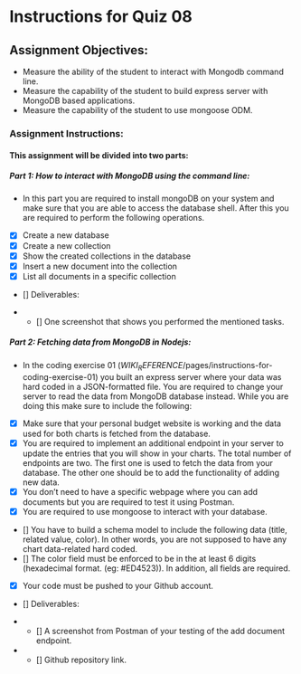 # Instructions for Quiz 08
## Assignment Objectives: 

- Measure the ability of the student to interact with Mongodb command line.
- Measure the capability of the student to build express server with MongoDB based applications.
- Measure the capability of the student to use mongoose ODM. 

### Assignment Instructions: 

#### This assignment will be divided into two parts:

##### Part 1: How to interact with MongoDB using the command line: 

- In this part you are required to install mongoDB on your system and make sure that you are able to access the database shell. After this you are required to perform the following operations. 

- [x] Create a new database
- [x] Create a new collection 
- [x] Show the created collections in the database 
- [x] Insert a new document into the collection
- [x] List all documents in a specific collection
- [] Deliverables: 

- - [] One screenshot that shows you performed the mentioned tasks. 

##### Part 2: Fetching data from MongoDB in Nodejs: 

- In the coding exercise 01 ($WIKI_REFERENCE$/pages/instructions-for-coding-exercise-01) you built an express server where your data was hard coded in a JSON-formatted file. You are required to change your server to read the data from MongoDB database instead. While you are doing this make sure to include the following: 

- [x] Make sure that your personal budget website is working and the data used for both charts is fetched from the database. 
- [x] You are required to implement an additional endpoint in your server to update the entries that you will show in your charts. The total number of endpoints are two. The first one is used to fetch the data from your database. The other one should be to add the functionality of adding new data.
- [x] You don’t need to have a specific webpage where you can add documents but you are required to test it using Postman.
- [x] You are required to use mongoose to interact with your database.
- [] You have to build a schema model to include the following data (title, related value, color). In other words, you are not supposed  to have any chart data-related hard coded. 
- [] The color field must be enforced to be in the at least 6 digits (hexadecimal format. (eg: #ED4523)). In addition, all fields are required.
- [x] Your code must be pushed to your Github account. 

- [] Deliverables:

- - [] A screenshot from Postman of your testing of the add document endpoint. 
- - [] Github repository link. 